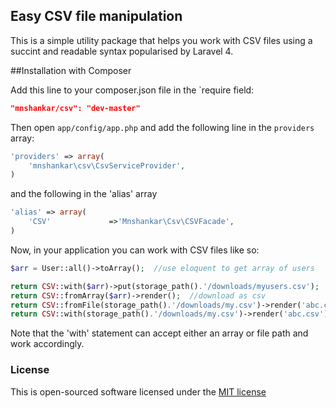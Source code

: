 ## Easy CSV file manipulation 

This is a simple utility package that helps you work with CSV files
using a succint and readable syntax popularised by Laravel 4.

##Installation with Composer

Add this line to your composer.json file in the `require field:

```json
"mnshankar/csv": "dev-master"
```

Then open `app/config/app.php` and add the following line in the `providers` array:

```php
'providers' => array(
    'mnshankar\csv\CsvServiceProvider',
)
```
and the following in the 'alias' array

```php
'alias' => array(
    'CSV'             =>'Mnshankar\Csv\CSVFacade',
)
```
Now, in your application you can work with CSV files like so:

```php
$arr = User::all()->toArray();	//use eloquent to get array of users

return CSV::with($arr)->put(storage_path().'/downloads/myusers.csv');	//store as csv in this path
return CSV::fromArray($arr)->render();	//download as csv
return CSV::fromFile(storage_path().'/downloads/my.csv')->render('abc.csv'); //render saved csv file as a downloadable document
return CSV::with(storage_path().'/downloads/my.csv')->render('abc.csv'); //pass a file name to the download
```    

Note that the 'with' statement can accept either an array or file path and work accordingly.

### License

This is open-sourced software licensed under the [MIT license](http://opensource.org/licenses/MIT)